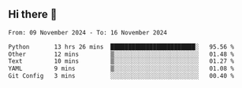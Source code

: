 ## Hi there 👋

<!--
**Bojupi/Bojupi** is a ✨ _special_ ✨ repository because its `README.md` (this file) appears on your GitHub profile.

Here are some ideas to get you started:

- 🔭 I’m currently working on ...
- 🌱 I’m currently learning ...
- 👯 I’m looking to collaborate on ...
- 🤔 I’m looking for help with ...
- 💬 Ask me about ...
- 📫 How to reach me: ...
- 😄 Pronouns: ...
- ⚡ Fun fact: ...
-->

<!--START_SECTION:waka-->

```txt
From: 09 November 2024 - To: 16 November 2024

Python       13 hrs 26 mins  ████████████████████████░   95.56 %
Other        12 mins         ▒░░░░░░░░░░░░░░░░░░░░░░░░   01.48 %
Text         10 mins         ▒░░░░░░░░░░░░░░░░░░░░░░░░   01.27 %
YAML         9 mins          ▒░░░░░░░░░░░░░░░░░░░░░░░░   01.08 %
Git Config   3 mins          ░░░░░░░░░░░░░░░░░░░░░░░░░   00.40 %
```

<!--END_SECTION:waka-->
